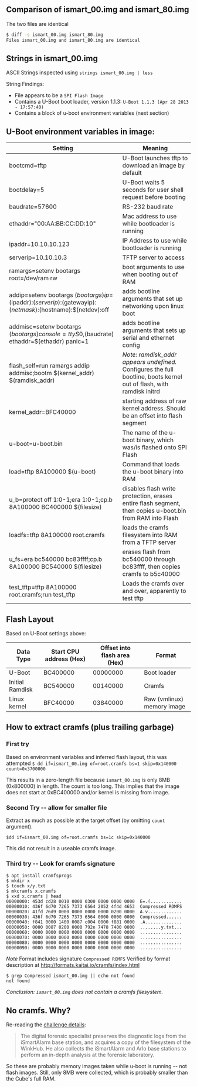 ## Comparison of ismart_00.img and ismart_80.img

The two files are identical
```bash
$ diff -s ismart_00.img ismart_80.img 
Files ismart_00.img and ismart_80.img are identical
```

## Strings in ismart_00.img

ASCII Strings inspected using `strings ismart_00.img | less`

String Findings:
   * File appears to be a `SPI Flash Image`
   * Contains a U-Boot boot loader, version 1.1.3: `U-Boot 1.1.3 (Apr 28 2013 - 17:57:40)`
   * Contains a block of u-boot environment variables (next section)

## U-Boot environment variables in image:

|Setting | Meaning |
|--------|---------|
|bootcmd=tftp | U-Boot launches tftp to download an image by default |
|bootdelay=5 | U-Boot waits 5 seconds for user shell request before booting |
|baudrate=57600 | RS-232 baud rate |
|ethaddr="00:AA:BB:CC:DD:10"  | Mac address to use while bootloader is running |
|ipaddr=10.10.10.123 | IP Address to use while bootloader is running |
|serverip=10.10.10.3 | TFTP server to access |
|ramargs=setenv bootargs root=/dev/ram rw    | boot arguments to use when booting out of RAM |
|addip=setenv bootargs $(bootargs) ip=$(ipaddr):$(serverip):$(gatewayip):$(netmask):$(hostname):$(netdev):off | adds bootline arguments that set up networking upon linux boot |
|addmisc=setenv bootargs $(bootargs) console=ttyS0,$(baudrate) ethaddr=$(ethaddr) panic=1 | adds bootline arguments that sets up serial and ethernet config |
|flash_self=run ramargs addip addmisc;bootm $(kernel_addr) $(ramdisk_addr) | _Note: ramdisk_addr appears undefined._  Configures the full bootline, boots kernel out of flash, with ramdisk initrd |
|kernel_addr=BFC40000 | starting address of raw kernel address. Should be an offset into flash segment |
|u-boot=u-boot.bin |  The name of the u-boot binary, which was/is flashed onto SPI Flash |
|load=tftp 8A100000 $(u-boot) | Command that loads the u-boot binary into RAM |
|u_b=protect off 1:0-1;era 1:0-1;cp.b 8A100000 BC400000 $(filesize) | disables flash write protection, erases entire flash segment, then copies u-boot.bin from RAM into Flash |
|loadfs=tftp 8A100000 root.cramfs | loads the cramfs filesystem into RAM from a TFTP server |
|u_fs=era bc540000 bc83ffff;cp.b 8A100000 BC540000 $(filesize) | erases flash from bc540000 through bc83ffff, then copies cramfs to b5c40000 |
|test_tftp=tftp 8A100000 root.cramfs;run test_tftp | Loads the cramfs over and over, apparently to test tftp |

## Flash Layout

Based on U-Boot settings above:

| Data Type       | Start CPU address (Hex) | Offset into flash area (Hex) | Format |
|-----------------|-------------------------|------------------------|--------|
| U-Boot          | BC400000                | 00000000               | Boot loader                | 
| Initial Ramdisk | BC540000                | 00140000               | Cramfs |
| Linux kernel    | BFC40000                | 03840000               | Raw (vmlinux) memory image |

## How to extract cramfs (plus trailing garbage)
### First try
Based on environment variables and inferred flash layout, this was attempted
`$ dd if=ismart_00.img of=root.cramfs bs=1 skip=0x140000 count=0x3700000`

This results in a zero-length file because `ismart_00.img` is only 8MB (0x800000) in length.
The count is too long.  This implies that the image does not start at 0xBC400000 and/or kernel is missing from image.

### Second Try -- allow for smaller file

Extract as much as possible at the target offset (by omitting `count` argument).
```
$dd if=ismart_00.img of=root.cramfs bs=1c skip=0x140000
```
This did not result in a useable cramfs image.

### Third try -- Look for cramfs signature

```
$ apt install cramfsprogs
$ mkdir x
$ touch x/y.txt
$ mkcramfs x.cramfs
$ xxd x.cramfs | head
00000000: 453d cd28 0010 0000 0300 0000 0000 0000  E=.(............
00000010: 436f 6d70 7265 7373 6564 2052 4f4d 4653  Compressed ROMFS
00000020: 41fd 76d9 0000 0000 0000 0000 0200 0000  A.v.............
00000030: 436f 6d70 7265 7373 6564 0000 0000 0000  Compressed......
00000040: f841 0000 1400 0087 c004 0000 f881 0000  .A..............
00000050: 0000 0087 0200 0000 792e 7478 7400 0000  ........y.txt...
00000060: 0000 0000 0000 0000 0000 0000 0000 0000  ................
00000070: 0000 0000 0000 0000 0000 0000 0000 0000  ................
00000080: 0000 0000 0000 0000 0000 0000 0000 0000  ................
00000090: 0000 0000 0000 0000 0000 0000 0000 0000  ................
```
*Note* Format includes signature `Compressed ROMFS`
Verified by format description at http://formats.kaitai.io/cramfs/index.html

```
$ grep Compressed ismart_00.img || echo not found
not found
```

*Conclusion: `ismart_00.img` does not contain a cramfs filesystem.*

## No cramfs.  Why?

Re-reading the [challenge details](https://github.com/dfrws/dfrws2018-challenge/blob/master/challenge-details):

> The digital forensic specialist preserves the diagnostic logs from the iSmartAlarm base station, and acquires a copy of the filesystem of the WinkHub. He also collects the iSmartAlarm and Arlo base stations to perform an in-depth analysis at the forensic laboratory.

So these are probably memory images taken while u-boot is running -- not flash images.  Still, only 8MB were collected, which is probably smaller than the Cube's full RAM.